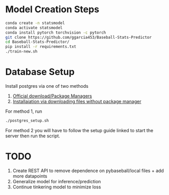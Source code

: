 # Model Creation Steps
```bash
conda create -n statsmodel 
conda activate statsmodel
conda install pytorch torchvision -c pytorch
git clone https://github.com/ggarcia453/Baseball-Stats-Predictor
cd Baseball-Stats-Predictor/
pip install -r requirements.txt
./train-new.sh
```

# Database Setup
Install postgres via one of two methods
1. [Official download/Package Managers](https://www.postgresql.org/download/)
2. [Installaiation via downloading files without package manager](https://gist.github.com/yunpengn/832aceac6998e2f894e5780229920cb5)

For method 1, run 
```bash
./postgres_setup.sh
```

For method 2 you will have to follow the setup guide linked to start the server then run the script. 

# TODO
1. Create REST API to remove dependence on pybaseball/local files + add more datapoints
2. Generalize model for inference/prediction 
3. Continue tinkering model to minimize loss